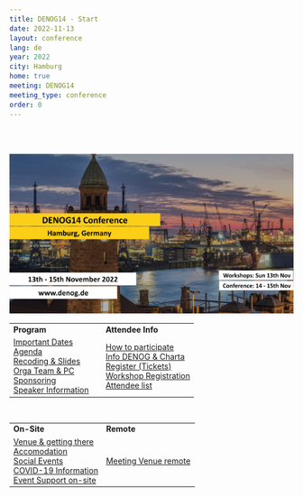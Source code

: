 ```yaml
---
title: DENOG14 - Start
date: 2022-11-13
layout: conference
lang: de
year: 2022
city: Hamburg
home: true
meeting: DENOG14
meeting_type: conference
order: 0
---
```


<br />
<br />

<!-- <center>
    <h1>DENOG14 will take place from November 13th to November 15th 2022 in Hamburg!</h1>
</center> -->

![DENOG14 Banner](/images/meetings/denog14/denog14_banner.png)


<table border="0" width="100%">
<tr>
 <td width="50%"><b>Program</b></td>
 <td width="50%"><b>Attendee Info</b></td>
</tr>
<tr>
 <td>
  <a href="important_dates.html">Important Dates </a><br />
  <a href="agenda.html">Agenda</a><br />
  <a href="recordings.html">Recoding & Slides</a><br />
  <a href="orga.html">Orga Team & PC</a><br />
  <a href="sponsoring.html">Sponsoring</a><br />
  <a href="speaker.html">Speaker Information</a><br />
 </td>
 <td>
  <a href="participation.html">How to participate</a><br />
  <a href="denoginfo.html">Info DENOG & Charta</a><br />
  <a href="tickets.html">Register (Tickets)</a><br />
  <a href="workshop_registration.html">Workshop Registration</a><br />
  <!-- <a href="">First DENOG Meeting</a><br /> -->
  <a href="attendees.html">Attendee list</a><br />
  <!-- <a href="">Social Media</a><br /> -->
 </td>
</tr>
</table>

<br />

<table border="0" width="100%">
<tr>
 <td width="50%"><b>On-Site</b></td>
 <td width="50%"><b>Remote</b></td>
</tr>
<tr>
 <td>
  <a href="venue.html">Venue & getting there</a><br />
  <a href="hotels.html">Accomodation</a><br />
  <a href="social.html">Social Events</a><br />
  <!-- <a href="">Useful Information</a><br /> -->
  <a href="covid_test.html">COVID-19 Information</a><br />
  <a href="eventsupport.html">Event Support on-site</a><br />
 </td>
 <td>
  <a href="venueremote.html">Meeting Venue remote</a><br />
  <!-- <a href="">Useful Information remote</a><br /> -->
  <!-- <a href="">Support & Technical Information</a><br /> -->
 </td>
</tr>
</table>



